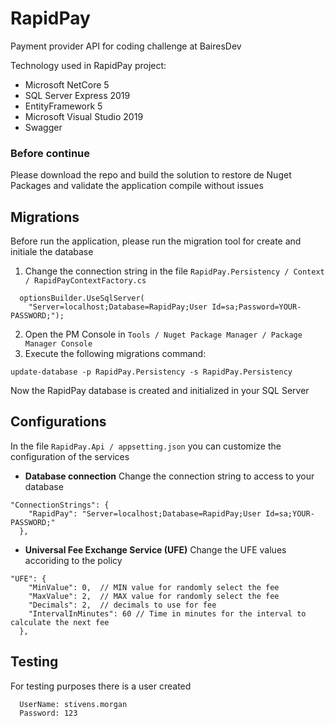 # RapidPay
Payment provider API for coding challenge at BairesDev

Technology used in RapidPay project:
* Microsoft NetCore 5
* SQL Server Express 2019
* EntityFramework 5
* Microsoft Visual Studio 2019
* Swagger

### Before continue
Please download the repo and build the solution to restore de Nuget Packages and validate the application compile without issues 

## Migrations
Before run the application, please run the migration tool for create and initiale the database
1. Change the connection string in the file `RapidPay.Persistency / Context / RapidPayContextFactory.cs`
~~~
  optionsBuilder.UseSqlServer(
    "Server=localhost;Database=RapidPay;User Id=sa;Password=YOUR-PASSWORD;");
~~~
2. Open the PM Console in `Tools / Nuget Package Manager / Package Manager Console`
3. Execute the following migrations command:
~~~
update-database -p RapidPay.Persistency -s RapidPay.Persistency
~~~
Now the RapidPay database is created and initialized in your SQL Server

## Configurations
In the file `RapidPay.Api / appsetting.json` you can customize the configuration of the services

* __Database connection__ 
Change the connection string to access to your database
~~~
"ConnectionStrings": {
    "RapidPay": "Server=localhost;Database=RapidPay;User Id=sa;YOUR-PASSWORD;"
  },
~~~

* __Universal Fee Exchange Service (UFE)__
Change the UFE values accoriding to the policy
~~~
"UFE": {
    "MinValue": 0,  // MIN value for randomly select the fee
    "MaxValue": 2,  // MAX value for randomly select the fee
    "Decimals": 2,  // decimals to use for fee
    "IntervalInMinutes": 60 // Time in minutes for the interval to calculate the next fee
  },
~~~

## Testing 
For testing purposes there is a user created 
~~~
  UserName: stivens.morgan
  Password: 123
~~~
